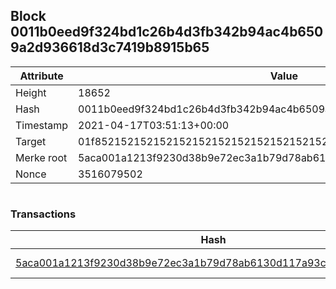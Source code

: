 ## Block 0011b0eed9f324bd1c26b4d3fb342b94ac4b6509a2d936618d3c7419b8915b65

Attribute | Value
--- | ---
Height | 18652
Hash | 0011b0eed9f324bd1c26b4d3fb342b94ac4b6509a2d936618d3c7419b8915b65
Timestamp | 2021-04-17T03:51:13+00:00
Target | 01f8521521521521521521521521521521521521521521521521521521521521
Merke root | 5aca001a1213f9230d38b9e72ec3a1b79d78ab6130d117a93c04bc2e318d0f6e
Nonce | 3516079502

```

```

### Transactions

Hash | Amount
--- | ---
[5aca001a1213f9230d38b9e72ec3a1b79d78ab6130d117a93c04bc2e318d0f6e](5aca001a1213f9230d38b9e72ec3a1b79d78ab6130d117a93c04bc2e318d0f6e.md) | 10.00000000 SKEPTI 
